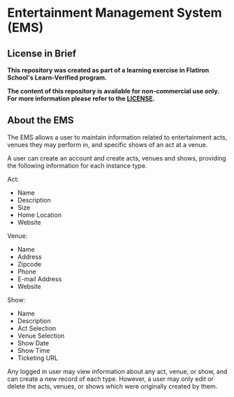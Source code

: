 Entertainment Management System (EMS)
======================================

License in Brief
-----------------
**This repository was created as part of a learning exercise in Flatiron School's Learn-Verified program.**

**The content of this repository is available for non-commercial use only. For more information please refer to the [LICENSE](./LICENSE.md).**

About the EMS
-------------
The EMS allows a user to maintain information related to entertainment acts, venues they may perform in, and specific shows of an act at a venue.

A user can create an account and create acts, venues and shows, providing the following information for each instance type.

Act:
 * Name
 * Description
 * Size
 * Home Location
 * Website

Venue:
 * Name
 * Address
 * Zipcode
 * Phone
 * E-mail Address
 * Website

Show:
 * Name
 * Description
 * Act Selection  
 * Venue Selection
 * Show Date
 * Show Time
 * Ticketing URL

Any logged in user may view information about any act, venue, or show, and can create a new record of each type. However, a user may only edit or delete the acts, venues, or shows which were originally created by them. 
